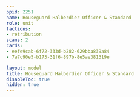 ```yaml
---
ppid: 2251
name: Houseguard Halberdier Officer & Standard
role: unit
factions:
- retribution
scans: 2
cards:
- eefe9cab-6f72-333d-b282-629bba839a84
- 7a7c90e5-b173-31f6-897b-8e5ae381319e

layout: model
title: Houseguard Halberdier Officer & Standard
disableToc: true
hidden: true
---
```

